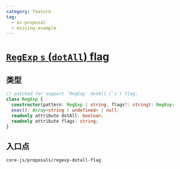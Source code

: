 ```yaml
---
category: feature
tag:
  - es-proposal
  - missing-example
---
```


# [`RegExp` `s` (`dotAll`) flag](https://github.com/tc39/proposal-regexp-dotall-flag)

## 类型

```ts
// patched for support `RegExp` dotAll (`s`) flag:
class RegExp {
  constructor(pattern: RegExp | string, flags?: string): RegExp;
  exec(): Array<string | undefined> | null;
  readonly attribute dotAll: boolean;
  readonly attribute flags: string;
}
```

## 入口点

```
core-js/proposals/regexp-dotall-flag
```
